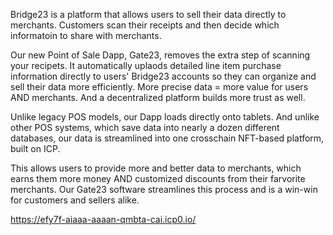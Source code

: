 Bridge23 is a platform that allows users to sell their data directly to merchants.  Customers scan their receipts and then decide which informatoin to share with merchants. 

Our new Point of Sale Dapp, Gate23, removes the extra step of scanning your recipets.   It automatically uplaods detailed line item purchase information directly to users' Bridge23 accounts so they can organize and sell their data more efficiently.  More precise data = more value for users AND merchants.  And a decentralized platform builds more trust as well.  

Unlike legacy POS models, our Dapp loads directly onto tablets.  And unlike other POS systems, which save data into nearly a dozen different databases, our data is streamlined into one crosschain NFT-based platform, built on ICP. 

This allows users to provide more and better data to merchants, which earns them more money AND customized discounts from their farvorite merchants.  Our Gate23 software streamlines this process and is a win-win for customers and sellers alike.

https://efy7f-aiaaa-aaaan-qmbta-cai.icp0.io/
